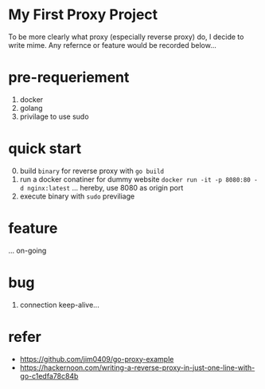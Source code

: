 # My First Proxy Project
To be more clearly what proxy (especially reverse proxy) do, I decide to write mime. Any refernce or feature would be recorded below...

# pre-requeriement
1. docker
2. golang
3. privilage to use sudo

# quick start
0. build `binary` for reverse proxy with `go build`
1. run a docker conatiner for dummy website `docker run -it -p 8080:80 -d nginx:latest` ... hereby, use 8080 as origin port
2. execute binary with `sudo` previliage


# feature
... on-going

# bug
1. connection keep-alive...

# refer
- https://github.com/jim0409/go-proxy-example
- https://hackernoon.com/writing-a-reverse-proxy-in-just-one-line-with-go-c1edfa78c84b